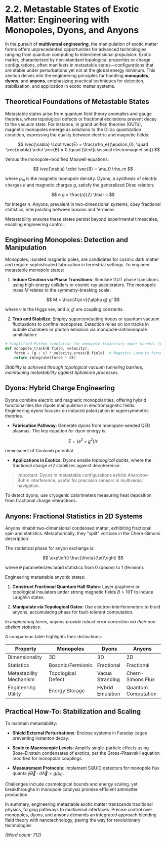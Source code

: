 # 2.2. Metastable States of Exotic Matter: Engineering with Monopoles, Dyons, and Anyons

In the pursuit of **multiversal engineering**, the manipulation of exotic matter forms offers unprecedented opportunities for advanced technologies ranging from quantum computing to interdimensional propulsion. Exotic matter, characterized by non-standard topological properties or charge configurations, often manifests in metastable states—configurations that are stable under perturbations yet not at the global energy minimum. This section delves into the engineering principles for handling **monopoles**, **dyons**, and **anyons**, emphasizing practical techniques for detection, stabilization, and application in exotic matter systems.

## Theoretical Foundations of Metastable States

Metastable states arise from quantum field theory anomalies and gauge theories, where topological defects or fractional excitations prevent decay to the vacuum state. For instance, in grand unified theories (GUTs), magnetic monopoles emerge as solutions to the Dirac quantization condition, expressing the duality between electric and magnetic fields:

$$
\vec{\nabla} \cdot \vec{E} = \frac{\rho_e}{\epsilon_0}, \quad \vec{\nabla} \cdot \vec{B} = 0 \quad (\text{classical electromagnetism})
$$

Versus the monopole-modified Maxwell equations:

$$
\vec{\nabla} \cdot \vec{B} = \mu_0 \rho_m
$$

where $\rho_m$ is the magnetic monopole density. Dyons, a synthesis of electric charges $e$ and magnetic charges $g$, satisfy the generalized Dirac relation:

$$
e g = \frac{n}{2} \hbar c
$$

for integer $n$. Anyons, prevalent in two-dimensional systems, obey fractional statistics, interpolating between bosons and fermions.

Metastability ensures these states persist beyond experimental timescales, enabling engineering control.

## Engineering Monopoles: Detection and Manipulation

Monopoles, isolated magnetic poles, are candidates for cosmic dark matter and require sophisticated fabrication in terrestrial settings. To engineer metastable monopole states:

1. **Induce Creation via Phase Transitions**: Simulate GUT phase transitions using high-energy colliders or cosmic ray accelerators. The monopole mass $M$ relates to the symmetry-breaking scale:

$$
M = \frac{4\pi v}{\alpha g} g'
$$

where $v$ is the Higgs vev, and $\alpha, g'$ are coupling constants.

2. **Trap and Stabilize**: Employ superconducting hoops or quantum vacuum fluctuations to confine monopoles. Detection relies on ion tracks in bubble chambers or photon emission via monopole-antimonopole annihilation:

```python
# Simplified Python simulation for monopole trajectory under Lorentz force
def monopole_track(B field, velocity):
    force = (g / c) * velocity.cross(B.field)  # Magnetic Lorentz force
    return integrate(force * dt)
```

*Stability is achieved through topological vacuum tunneling barriers, maintaining metastability against Sphaleron processes.*

## Dyons: Hybrid Charge Engineering

Dyons combine electric and magnetic monopolarities, offering hybrid functionalities like dipole manipulation in electromagnetic fields. Engineering dyons focuses on induced polarization in supersymmetric theories.

- **Fabrication Pathway**: Generate dyons from monopole-seeded QED plasmas. The key equation for dyon energy is:

$$
E = (e^2 + g^2)/r
$$

reminiscent of Coulomb potential.

- **Applications in Exotics**: Dyons enable *topological qubits*, where the fractional charge $e/2$ stabilizes against decoherence.

> Important: Dyons in metastable configurations exhibit Aharonov-Bohm interference, useful for precision sensors in multiversal navigation.

To detect dyons, use cryogenic calorimeters measuring heat deposition from fractional charge interactions.

## Anyons: Fractional Statistics in 2D Systems

Anyons inhabit two-dimensional condensed matter, exhibiting fractional spin and statistics. Metaphorically, they "split" vortices in the Chern-Simons description.

The statistical phase for anyon exchange is:

$$
\exp\left(i \frac{\theta}{\pi}\right)
$$

where $\theta$ parameterizes braid statistics from 0 (boson) to 1 (fermion).

Engineering metastable anyonic states:

1. **Construct Fractional Quantum Hall States**: Layer graphene or topological insulators under strong magnetic fields $B > 10$T to induce Laughlin states.

2. **Manipulate via Topological Gates**: Use electron interferometers to braid anyons, accumulating phase for fault-tolerant computation.

*In engineering terms, anyons provide robust error correction via their non-abelian statistics.*

A comparison table highlights their distinctions:

| Property | Monopoles | Dyons | Anyons |
|----------|-----------|--------|--------|
| Dimensionality | 3D | 3D | 2D |
| Statistics | Bosonic/Fermionic | Fractional | Fractional |
| Metastability Mechanism | Topological Defect | Vacua Stranding | Chern-Simons Flux |
| Engineering Utility | Energy Storage | Hybrid Emulation | Quantum Computation |

## Practical How-To: Stabilization and Scaling

To maintain metastability:

- **Shield External Perturbations**: Enclose systems in Faraday cages preventing instanton decay.

- **Scale to Macroscopic Levels**: Amplify single-particle effects using Bose-Einstein condensates of exotics, per the Gross-Pitaevskii equation modified for monopolar couplings.

- **Measurement Protocols**: Implement SQUID detectors for monopole flux quanta $\oint \vec{B} \cdot d\vec{A} = g/\mu_0$.

Challenges include cosmological bounds and energy scaling, yet breakthroughs in monopole catalysis promise efficient antimatter production.

In summary, engineering metastable exotic matter transcends traditional physics, forging pathways to multiversal interfaces. Precise control over monopoles, dyons, and anyons demands an integrated approach blending field theory with nanotechnology, paving the way for revolutionary technologies.

*(Word count: 712)*